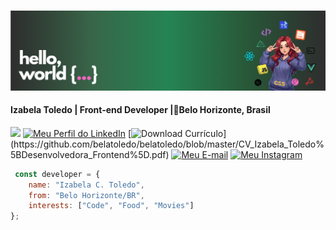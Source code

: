 #

![](hello-world-banner)

#### Izabela Toledo | Front-end Developer |📍Belo Horizonte, Brasil
![](https://komarev.com/ghpvc/?username=belatoledo&color=ff69b4&style=square&label=profile+views)
[![Meu Perfil do LinkedIn](https://img.shields.io/badge/follow_me_on_linkedIn-0077B5?style=square&logo=linkedin&logoColor=white)](https://www.linkedin.com/in/izabela-toledo/) 
[![Download Currículo](https://img.shields.io/badge/download_my_curriculum_(PT_BR)-20B2AA?style=square&logo=file-pdf&logoColor=white)](https://github.com/belatoledo/belatoledo/blob/master/CV_Izabela_Toledo%5BDesenvolvedora_Frontend%5D.pdf)
[![Meu E-mail](https://img.shields.io/badge/send_me_a_email-c14438?style=square&logo=mail&logoColor=white)](mailto:it.amancio@gmail.com)
[![Meu Instagram](https://img.shields.io/badge/my_studygram-E4405F?style=square&logo=instagam&logoColor=white)](https://www.instagram.com/devbells/)

```javascript
 const developer = {
    name: "Izabela C. Toledo",
    from: "Belo Horizonte/BR",
    interests: ["Code", "Food", "Movies"]
};
```

